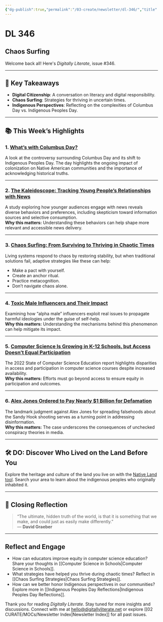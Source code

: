 ```yaml
---
{"dg-publish":true,"permalink":"/03-create/newsletter/dl-346/","title":"Chaos Surfing","tags":["computer-science","culture"]}
---
```



# DL 346

## Chaos Surfing

Welcome back all! Here's _Digitally Literate_, issue #346.

---

## 🔖 Key Takeaways

- **Digital Citizenship**: A conversation on literacy and digital responsibility.  
- **Chaos Surfing**: Strategies for thriving in uncertain times.  
- **Indigenous Perspectives**: Reflecting on the complexities of Columbus Day vs. Indigenous Peoples Day.  

---

## 📚 This Week’s Highlights

### 1. **[What’s with Columbus Day?](https://www.youtube.com/watch?v=0LyJrwHzx70)**  
A look at the controversy surrounding Columbus Day and its shift to Indigenous Peoples Day. The day highlights the ongoing impact of colonization on Native American communities and the importance of acknowledging historical truths.

---

### 2. **[The Kaleidoscope: Tracking Young People’s Relationships with News](https://reutersinstitute.politics.ox.ac.uk/news/kaleidoscope-tracking-young-peoples-relationships-news)**  
A study exploring how younger audiences engage with news reveals diverse behaviors and preferences, including skepticism toward information sources and selective consumption.  
**Why this matters:** Understanding these behaviors can help shape more relevant and accessible news delivery.

---

### 3. **[Chaos Surfing: From Surviving to Thriving in Chaotic Times](https://nesslabs.com/chaos-surfing)**  
Living systems respond to chaos by restoring stability, but when traditional solutions fail, adaptive strategies like these can help:  

- Make a pact with yourself.  
- Create an anchor ritual.  
- Practice metacognition.  
- Don’t navigate chaos alone.  

---

### 4. **[Toxic Male Influencers and Their Impact](https://www.buzzfeednews.com/article/adeonibada/andrew-tate-fresh-fit-podcast-kevin-samuels-toxic-male)**  
Examining how “alpha male” influencers exploit real issues to propagate harmful ideologies under the guise of self-help.  
**Why this matters:** Understanding the mechanisms behind this phenomenon can help mitigate its impact.

---

### 5. **[Computer Science Is Growing in K-12 Schools, but Access Doesn’t Equal Participation](https://www.edsurge.com/news/2022-09-26-computer-science-is-growing-in-k-12-schools-but-access-doesn-t-equal-participation)**  
The 2022 State of Computer Science Education report highlights disparities in access and participation in computer science courses despite increased availability.  
**Why this matters:** Efforts must go beyond access to ensure equity in participation and outcomes.

---

### 6. **[Alex Jones Ordered to Pay Nearly $1 Billion for Defamation](https://www.theatlantic.com/ideas/archive/2022/08/alex-jones-sandy-hook-defamation-trial/671045/)**  
The landmark judgment against Alex Jones for spreading falsehoods about the Sandy Hook shooting serves as a turning point in addressing disinformation.  
**Why this matters:** The case underscores the consequences of unchecked conspiracy theories in media.

---

## 🛠️ DO: Discover Who Lived on the Land Before You

Explore the heritage and culture of the land you live on with the [Native Land tool](https://native-land.ca/). Search your area to learn about the indigenous peoples who originally inhabited it.  

---

## 🌟 Closing Reflection

> “The ultimate, hidden truth of the world, is that it is something that we make, and could just as easily make differently.”  
> — **David Graeber**

---

## Reflect and Engage

- How can educators improve equity in computer science education? Share your thoughts in [[Computer Science in Schools\|Computer Science in Schools]].  
- What strategies have helped you thrive during chaotic times? Reflect in [[Chaos Surfing Strategies\|Chaos Surfing Strategies]].  
- How can we better honor Indigenous perspectives in our communities? Explore more in [[Indigenous Peoples Day Reflections\|Indigenous Peoples Day Reflections]].  

Thank you for reading _Digitally Literate_. Stay tuned for more insights and discussions. Connect with me at [hello@digitallyliterate.net](mailto:hello@digitallyliterate.net) or explore [[02 CURATE/MOCs/Newsletter Index\|Newsletter Index]] for all past issues.
